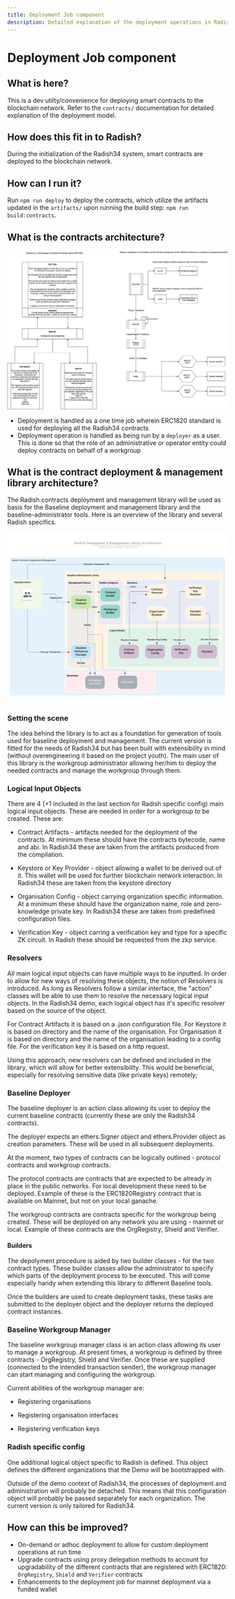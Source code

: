 ```yaml
---
title: Deployment Job component
description: Detailed explanation of the deployment operations in Radish34 implementation
---
```


# Deployment Job component

## What is here?

This is a dev utilty/convenience for deploying smart contracts to the blockchain network. Refer to the `contracts/` documentation for detailed explanation of the deployment model.

## How does this fit in to Radish?

During the initialization of the Radish34 system, smart contracts are deployed to the blockchain network. 

## How can I run it?

Run `npm run deploy` to deploy the contracts, which utilize the artifacts updated in the `artifacts/` upon running the build step: `npm run build:contracts`.

## What is the contracts architecture? 

![Smart Contract Deployment](../../docs/assets/SmartContractDeployment.png)

- Deployment is handled as a one time job wherein ERC1820 standard is used for deploying all the Radish34 contracts
- Deployment operation is handled as being run by a `deployer` as a user. This is done so that the role of an administrative or operator entity could deploy contracts on behalf of a workgroup

## What is the contract deployment & management library architecture?

The Radish contracts deployment and management library will be used as basis for the Baseline deployment and management library and the baseline-administrator tools. Here is an overview of the library and several Radish specifics.

![Radish Deployment & Management Library Architecture](./Radish_Deployment_Management_Library_Architecture.png)

### Setting the scene

The idea behind the library is to act as a foundation for generation of tools used for baseline deployment and management. The current version is fitted for the needs of Radish34 but has been built with extensibility in mind (without overengineering it based on the project youth). The main user of this library is the workgroup administrator allowing her/him to deploy the needed contracts and manage the workgroup through them.

### Logical Input Objects

There are 4 (+1 included in the last section for Radish specific config) main logical input objects. These are needed in order for a workgroup to be created. These are:

- Contract Artifacts - artifacts needed for the deployment of the contracts. At minimum these should have the contracts bytecode, name and abi. In Radish34 these are taken from the artifacts produced from the compilation.

- Keystore or Key Provider - object allowing a wallet to be derived out of it. This wallet will be used for further blockchain network interaction. In Radish34 these are taken from the keystore directory

- Organisation Config - object carrying organization specific information. At a minimum these should have the organization name, role and zero-knowledge private key. In Radish34 these are taken from predefined configuration files.

- Verification Key - object carring a verification key and type for a specific ZK circuit. In Radish these should be requested from the zkp service.

### Resolvers

All main logical input objects can have multiple ways to be inputted. In order to allow for new ways of resolving these objects, the notion of Resolvers is introduced. As long as Resolvers follow a similar interface, the "action" classes will be able to use them to resolve the necessary logical input objects. In the Radish34 demo, each logical object has it's specific resolver based on the source of the object.

For Contract Artifacts it is based on a .json configuration file. For Keystore it is based on directory and the name of the organisation. For Organisation it is based on directory and the name of the organisation leading to a config file. For the verification key it is based on a http request.

Using this approach, new resolvers can be defined and included in the library, which will allow for better extensibility. This would be beneficial, especially for resolving sensitive data (like private keys) remotely;

### Baseline Deployer

The baseline deployer is an action class allowing its user to deploy the current baseline contracts (currently these are only the Radish34 contracts).

The deployer expects an ethers.Signer object and ethers.Provider object as creation parameters. These will be used in all subsequent deployments.

At the moment, two types of contracts can be logically outlined - protocol contracts and workgroup contracts.

The protocol contracts are contracts that are expected to be already in place in the public networks. For local development these need to be deployed. Example of these is the ERC1820Registry contract that is available on Mainnet, but not on your local ganache.

The workgroup contracts are contracts specific for the workgroup being created. These will be deployed on any network you are using - mainnet or local. Example of these contracts are the OrgRegistry, Shield and Verifier.

#### Builders

The depolyment procedure is aided by two builder classes - for the two contract types. These builder classes allow the administrator to specify which parts of the deployment process to be executed. This will come especially handy when extending this library to different Baseline tools.

Once the builders are used to create deployment tasks, these tasks are submitted to the deployer object and the deployer returns the deployed contract instances.

### Baseline Workgroup Manager

The baseline workgroup manager class is an action class allowing its user to manage a workgroup. At present times, a workgroup is defined by three contracts - OrgRegistry, Shield and Verifier. Once these are supplied (connected to the intended transaction sender), the workgroup manager can start managing and configuring the workgroup.

Current abilities of the workgroup manager are:

- Registering organisations

- Registering organisation interfaces

- Registering verification keys

### Radish specific config

One additional logical object specific to Radish is defined. This object defines the different organizations that the Demo will be bootstrapped with.

Outside of the demo context of Radish34, the processes of deployment and administration will probably be detached. This means that this configuration object will probably be passed separately for each organization. The current version is only tailored for Radish34.

## How can this be improved?

- On-demand or adhoc deployment to allow for custom deployment operations at run time
- Upgrade contracts using proxy delegation methods to account for upgradability of the different contracts that are registered with ERC1820: `OrgRegistry`, `Shield` and `Verifier` contracts
- Enhancements to the deployment job for mainnet deployment via a funded wallet
